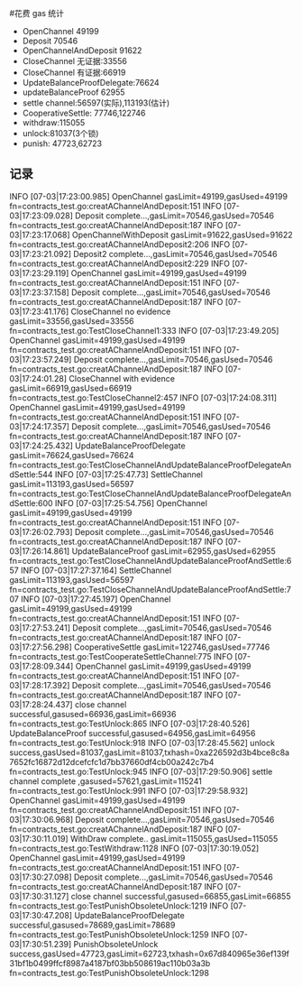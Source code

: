 #花费 gas 统计
* OpenChannel 49199
* Deposit 70546
* OpenChannelAndDeposit 91622
* CloseChannel 无证据:33556
* CloseChannel 有证据:66919
* UpdateBalanceProofDelegate:76624
* updateBalanceProof 62955
* settle channel:56597(实际),113193(估计)
* CooperativeSettle: 77746,122746
* withdraw:115055
* unlock:81037(3个锁)
* punish: 47723,62723



## 记录
INFO [07-03|17:23:00.985] OpenChannel gasLimit=49199,gasUsed=49199 fn=contracts_test.go:creatAChannelAndDeposit:151
INFO [07-03|17:23:09.028] Deposit complete...,gasLimit=70546,gasUsed=70546 fn=contracts_test.go:creatAChannelAndDeposit:187
INFO [07-03|17:23:17.068] OpenChannelWithDeposit gasLimit=91622,gasUsed=91622 fn=contracts_test.go:creatAChannelAndDeposit2:206
INFO [07-03|17:23:21.092] Deposit2 complete...,gasLimit=70546,gasUsed=70546 fn=contracts_test.go:creatAChannelAndDeposit2:229
INFO [07-03|17:23:29.119] OpenChannel gasLimit=49199,gasUsed=49199 fn=contracts_test.go:creatAChannelAndDeposit:151
INFO [07-03|17:23:37.158] Deposit complete...,gasLimit=70546,gasUsed=70546 fn=contracts_test.go:creatAChannelAndDeposit:187
INFO [07-03|17:23:41.176] CloseChannel no evidence gasLimit=33556,gasUsed=33556 fn=contracts_test.go:TestCloseChannel1:333
INFO [07-03|17:23:49.205] OpenChannel gasLimit=49199,gasUsed=49199 fn=contracts_test.go:creatAChannelAndDeposit:151
INFO [07-03|17:23:57.249] Deposit complete...,gasLimit=70546,gasUsed=70546 fn=contracts_test.go:creatAChannelAndDeposit:187
INFO [07-03|17:24:01.28] CloseChannel with evidence gasLimit=66919,gasUsed=66919 fn=contracts_test.go:TestCloseChannel2:457
INFO [07-03|17:24:08.311] OpenChannel gasLimit=49199,gasUsed=49199 fn=contracts_test.go:creatAChannelAndDeposit:151
INFO [07-03|17:24:17.357] Deposit complete...,gasLimit=70546,gasUsed=70546 fn=contracts_test.go:creatAChannelAndDeposit:187
INFO [07-03|17:24:25.432] UpdateBalanceProofDelegate gasLimit=76624,gasUsed=76624 fn=contracts_test.go:TestCloseChannelAndUpdateBalanceProofDelegateAndSettle:544
INFO [07-03|17:25:47.73] SettleChannel gasLimit=113193,gasUsed=56597 fn=contracts_test.go:TestCloseChannelAndUpdateBalanceProofDelegateAndSettle:600
INFO [07-03|17:25:54.756] OpenChannel gasLimit=49199,gasUsed=49199 fn=contracts_test.go:creatAChannelAndDeposit:151
INFO [07-03|17:26:02.793] Deposit complete...,gasLimit=70546,gasUsed=70546 fn=contracts_test.go:creatAChannelAndDeposit:187
INFO [07-03|17:26:14.861] UpdateBalanceProof gasLimit=62955,gasUsed=62955 fn=contracts_test.go:TestCloseChannelAndUpdateBalanceProofAndSettle:657
INFO [07-03|17:27:37.164] SettleChannel gasLimit=113193,gasUsed=56597 fn=contracts_test.go:TestCloseChannelAndUpdateBalanceProofAndSettle:707
INFO [07-03|17:27:45.197] OpenChannel gasLimit=49199,gasUsed=49199 fn=contracts_test.go:creatAChannelAndDeposit:151
INFO [07-03|17:27:53.241] Deposit complete...,gasLimit=70546,gasUsed=70546 fn=contracts_test.go:creatAChannelAndDeposit:187
INFO [07-03|17:27:56.298] CooperativeSettle gasLimit=122746,gasUsed=77746 fn=contracts_test.go:TestCooperateSettleChannel:775
INFO [07-03|17:28:09.344] OpenChannel gasLimit=49199,gasUsed=49199 fn=contracts_test.go:creatAChannelAndDeposit:151
INFO [07-03|17:28:17.392] Deposit complete...,gasLimit=70546,gasUsed=70546 fn=contracts_test.go:creatAChannelAndDeposit:187
INFO [07-03|17:28:24.437] close channel successful,gasused=66936,gasLimit=66936 fn=contracts_test.go:TestUnlock:865
INFO [07-03|17:28:40.526] UpdateBalanceProof successful,gasused=64956,gasLimit=64956 fn=contracts_test.go:TestUnlock:918
INFO [07-03|17:28:45.562] unlock success,gasUsed=81037,gasLimit=81037,txhash=0xa226592d3b4bce8c8a7652fc16872d12dcefcfc1d7bb37660df4cb00a242c7b4 fn=contracts_test.go:TestUnlock:945
INFO [07-03|17:29:50.906] settle channel complete ,gasused=57621,gasLimit=115241 fn=contracts_test.go:TestUnlock:991
INFO [07-03|17:29:58.932] OpenChannel gasLimit=49199,gasUsed=49199 fn=contracts_test.go:creatAChannelAndDeposit:151
INFO [07-03|17:30:06.968] Deposit complete...,gasLimit=70546,gasUsed=70546 fn=contracts_test.go:creatAChannelAndDeposit:187
INFO [07-03|17:30:11.019] WithDraw complete.. gasLimit=115055,gasUsed=115055 fn=contracts_test.go:TestWithdraw:1128
INFO [07-03|17:30:19.052] OpenChannel gasLimit=49199,gasUsed=49199 fn=contracts_test.go:creatAChannelAndDeposit:151
INFO [07-03|17:30:27.098] Deposit complete...,gasLimit=70546,gasUsed=70546 fn=contracts_test.go:creatAChannelAndDeposit:187
INFO [07-03|17:30:31.127] close channel successful,gasused=66855,gasLimit=66855 fn=contracts_test.go:TestPunishObsoleteUnlock:1219
INFO [07-03|17:30:47.208] UpdateBalanceProofDelegate successful,gasused=78689,gasLimit=78689 fn=contracts_test.go:TestPunishObsoleteUnlock:1259
INFO [07-03|17:30:51.239] PunishObsoleteUnlock success,gasUsed=47723,gasLimit=62723,txhash=0x67d840965e36ef139f31bf1b0499ffcf8987a4187bf03bb508619ac110b03a3b fn=contracts_test.go:TestPunishObsoleteUnlock:1298
